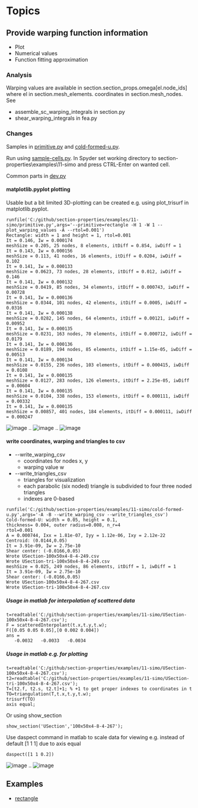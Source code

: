 # Topics

## Provide warping function information
 * Plot
 * Numerical values
 * Function fitting approximation

### Analysis
Warping values are available in section.section_props.omega\[el.node_ids\] where el in section.mesh_elements.
coordinates in section.mesh_nodes.
See 
 * assemble_sc_warping_integrals in section.py
 * shear_warping_integrals in fea.py

### Changes
Samples in [primitive.py](primitive.py) and [cold-formed-u.py](cold-formed-u.py).

Run using [sample-cells.py](sample-cells.py).
In Spyder set working directory to section-properties\examples\11-simo and press CTRL-Enter on wanted cell.


Common parts in [dev.py](simo/dev.py)

#### matplotlib.pyplot plotting
Usable but a bit limited 3D-plotting can be created e.g. using plot_trisurf in matplotlib.pyplot.

```
runfile('C:/github/section-properties/examples/11-simo/primitive.py',args='--primitive=rectangle -H 1 -W 1 --plot_warping_values -A --rtol=0.001')
Rectangle: width = 1 and height = 1, rtol=0.001
It = 0.146, Iw = 0.000174
meshSize = 0.205, 25 nodes, 8 elements, itDiff = 0.854, iwDiff = 1
It = 0.143, Iw = 0.000156
meshSize = 0.113, 41 nodes, 16 elements, itDiff = 0.0204, iwDiff = 0.102
It = 0.141, Iw = 0.000133
meshSize = 0.0623, 73 nodes, 28 elements, itDiff = 0.012, iwDiff = 0.146
It = 0.141, Iw = 0.000132
meshSize = 0.0419, 85 nodes, 34 elements, itDiff = 0.000743, iwDiff = 0.00728
It = 0.141, Iw = 0.000136
meshSize = 0.0344, 101 nodes, 42 elements, itDiff = 0.0005, iwDiff = 0.0316
It = 0.141, Iw = 0.000138
meshSize = 0.0282, 145 nodes, 64 elements, itDiff = 0.00121, iwDiff = 0.00952
It = 0.141, Iw = 0.000135
meshSize = 0.0231, 163 nodes, 70 elements, itDiff = 0.000712, iwDiff = 0.0179
It = 0.141, Iw = 0.000136
meshSize = 0.0189, 194 nodes, 85 elements, itDiff = 1.15e-05, iwDiff = 0.00513
It = 0.141, Iw = 0.000134
meshSize = 0.0155, 236 nodes, 103 elements, itDiff = 0.000415, iwDiff = 0.0108
It = 0.141, Iw = 0.000135
meshSize = 0.0127, 283 nodes, 126 elements, itDiff = 2.25e-05, iwDiff = 0.00604
It = 0.141, Iw = 0.000135
meshSize = 0.0104, 338 nodes, 153 elements, itDiff = 0.000111, iwDiff = 0.00332
It = 0.141, Iw = 0.000135
meshSize = 0.00857, 401 nodes, 184 elements, itDiff = 0.000111, iwDiff = 0.000247
```
![image](https://user-images.githubusercontent.com/1210784/218270574-bd96f8fc-b424-4c5c-8935-d090531b7151.png)
..
![image](https://user-images.githubusercontent.com/1210784/218270602-a13d46d0-77de-4c03-9ace-ee667b0cd00b.png)
..
![image](https://user-images.githubusercontent.com/1210784/218270622-84012158-5339-4198-954f-d338a41e3022.png)

#### write coordinates, warping and triangles to csv 
 * --write_warping_csv
   * coordinates for nodes x, y 
   * warping value w 
 * --write_triangles_csv
   * triangles for visualization
   * each parabolic (six noded) triangle is subdivided to four three noded triangles 
   * indexes are 0-based
```
runfile('C:/github/section-properties/examples/11-simo/cold-formed-u.py',args='-A -B --write_warping_csv --write_triangles_csv')
Cold-formed-U: width = 0.05, height = 0.1,
thickness= 0.004, outer radius=0.008, n_r=4
rtol=0.001
A = 0.000744, Ixx = 1.81e-07, Iyy = 1.12e-06, Ixy = 2.12e-22
Centroid: (0.0144,0.05)
It = 3.91e-09, Iw = 2.75e-10
Shear center: (-0.0166,0.05)
Wrote USection-100x50x4-8-4-249.csv
Wrote USection-tri-100x50x4-8-4-249.csv
meshSize = 0.025, 249 nodes, 86 elements, itDiff = 1, iwDiff = 1
It = 3.91e-09, Iw = 2.75e-10
Shear center: (-0.0166,0.05)
Wrote USection-100x50x4-8-4-267.csv
Wrote USection-tri-100x50x4-8-4-267.csv
```
##### Usage in matlab for interpolation of scattered data
```
t=readtable('C:/github/section-properties/examples/11-simo/USection-100x50x4-8-4-267.csv');
F = scatteredInterpolant(t.x,t.y,t.w);
F([0.05 0.05 0.05],[0 0.002 0.004])
ans =
   -0.0032   -0.0033   -0.0034
```

##### Usage in matlab e.g. for plotting
```
t=readtable('C:/github/section-properties/examples/11-simo/USection-100x50x4-8-4-267.csv');
t2=readtable('C:/github/section-properties/examples/11-simo/USection-tri-100x50x4-8-4-267.csv');
T=[t2.f, t2.s, t2.t]+1; % +1 to get proper indexes to coordinates in t
TO=triangulation(T,t.x,t.y,t.w);
trisurf(TO)
axis equal;
```
Or using show_section
```
show_section('USection','100x50x4-8-4-267');
```
Use daspect command in matlab to scale data for viewing e.g. instead of default [1 1 1] due to axis equal
```
daspect([1 1 0.2])
```
![image](https://user-images.githubusercontent.com/1210784/181523464-fcfa25a5-6be3-4f1d-bf58-70d1d6397418.png)
..
![image](https://user-images.githubusercontent.com/1210784/181523584-a583d1db-8aca-4058-a63b-55e7a41bbb1d.png)

## Examples

  * [rectangle](rectangle.md)
